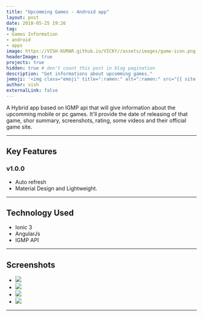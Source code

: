 ```yaml
---
title: "Upcomming Games - Android app"
layout: post
date: 2018-05-25 19:26
tag: 
- Games Information
- android 
- apps
image: https://VISH-KUMAR.github.io/VICKY//assets/images/game-icon.png
headerImage: true
projects: true
hidden: true # don't count this post in blog pagination
description: "Get informations about upcomming games."
jemoji: '<img class="emoji" title=":ramen:" alt=":ramen:" src="{{ site.baseurl }}/assets/images/game-icon.png" height="20" width="20" align="absmiddle">'
author: vish
externalLink: false
---
```


<!-- <a href="http://bit.ly/college-plus" target="_blank">
  <img width="180" height="70" border="0" align="center"  src="/assets/images/play-store.png"/>
</a> -->

A Hybrid  app based on IGMP api that will give information about the upcomming mobile or pc games. It'll provide the date of releasing of that game, shor summary, screenshots, rating, some videos and their official game site.

---

## Key Features 

### v1.0.0

- Auto refresh
- Material Design and Lightweight.

---

## Technology Used

- Ionic 3
- AngularJs
- IGMP API

---

## Screenshots

<div class="flexslider">
  <ul class="slides">
    <li>
      <img src="{{ site.baseurl }}/assets/images/game-details-app/slide1.jpeg" />
    </li>
    <li>
      <img src="{{ site.baseurl }}/assets/images/game-details-app/slide2.jpeg" />
    </li>
    <li>
      <img src="{{ site.baseurl }}/assets/images/game-details-app/slide3.jpeg" />
    </li>
    <li>
      <img src="{{ site.baseurl }}/assets/images/game-details-app/slide4.png" />
    </li>
  </ul>
</div>

---